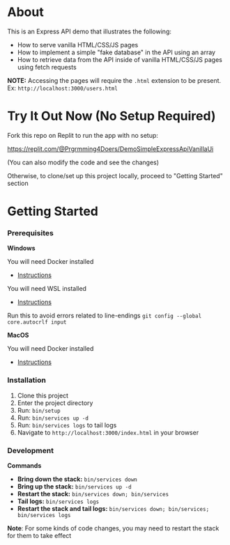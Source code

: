 # About

This is an Express API demo that illustrates the following:
- How to serve vanilla HTML/CSS/JS pages
- How to implement a simple "fake database" in the API using an array
- How to retrieve data from the API inside of vanilla HTML/CSS/JS pages using fetch requests

**NOTE:** Accessing the pages will require the `.html` extension to be present. Ex: `http://localhost:3000/users.html`


# Try It Out Now (No Setup Required)

Fork this repo on Replit to run the app with no setup:

https://replit.com/@Prgrmming4Doers/DemoSimpleExpressApiVanillaUi

(You can also modify the code and see the changes)

Otherwise, to clone/set up this project locally, proceed to "Getting Started" section


# Getting Started

### Prerequisites

**Windows**

You will need Docker installed
- [Instructions](https://learn.microsoft.com/en-us/windows/wsl/install#install-wsl-command)

You will need WSL installed
- [Instructions](https://docs.docker.com/desktop/install/windows-install)

Run this to avoid errors related to line-endings
`git config --global core.autocrlf input`

**MacOS**

You will need Docker installed
- [Instructions](https://docs.docker.com/desktop/install/mac-install)


### Installation

1. Clone this project
1. Enter the project directory
1. Run: `bin/setup`
1. Run: `bin/services up -d`
1. Run: `bin/services logs` to tail logs
1. Navigate to `http://localhost:3000/index.html` in your browser


### Development

**Commands**
- **Bring down the stack:** `bin/services down`
- **Bring up the stack:** `bin/services up -d`
- **Restart the stack:** `bin/services down; bin/services`
- **Tail logs:** `bin/services logs`
- **Restart the stack and tail logs:** `bin/services down; bin/services; bin/services logs`

**Note**: For some kinds of code changes, you may need to restart the stack for them to take effect
